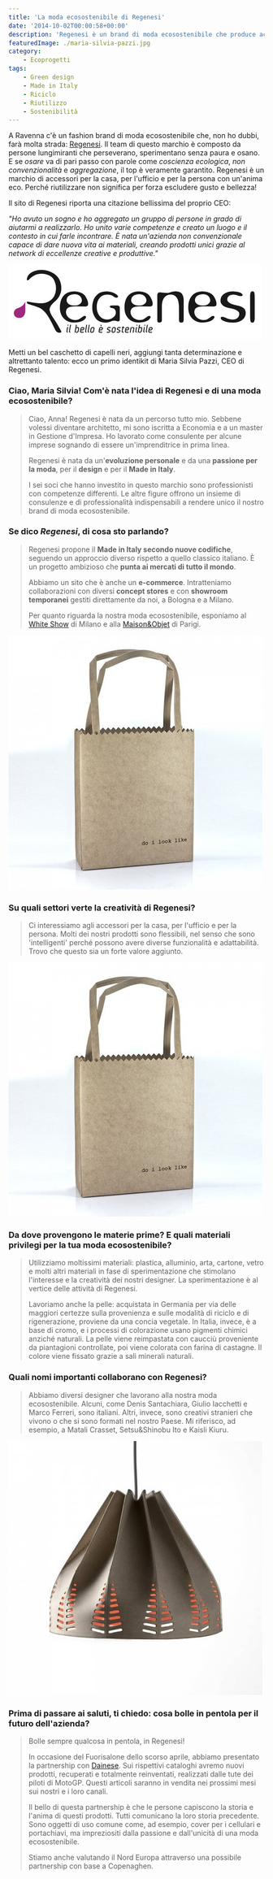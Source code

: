 ```yaml
---
title: 'La moda ecosostenibile di Regenesi'
date: '2014-10-02T00:00:58+00:00'
description: 'Regenesi è un brand di moda ecosostenibile che produce accessori per la casa, per l'ufficio e per la persona. Riutilizza materiali senza escludere il gusto.'
featuredImage: ./maria-silvia-pazzi.jpg
category:
    - Ecoprogetti
tags:
    - Green design
    - Made in Italy
    - Riciclo
    - Riutilizzo
    - Sostenibilità
---
```


A Ravenna c'è un fashion brand di moda ecosostenibile che, non ho dubbi, farà molta strada: [Regenesi](http://regenesi.com).
Il team di questo marchio è composto da persone lungimiranti che perseverano, sperimentano senza paura e osano.
E se *osare* va di pari passo con parole come *coscienza ecologica*, *non convenzionalità* e *aggregazione*, il top è veramente garantito.
Regenesi è un marchio di accessori per la casa, per l'ufficio e per la persona con un'anima eco. Perché riutilizzare non significa per forza escludere gusto e bellezza!

Il sito di Regenesi riporta una citazione bellissima del proprio CEO:

*"Ho avuto un sogno e ho aggregato un gruppo di persone in grado di aiutarmi a realizzarlo. Ho unito varie competenze e creato un luogo e il contesto in cui farle incontrare. È nata un'azienda non convenzionale capace di dare nuova vita ai materiali, creando prodotti unici grazie al network di eccellenze creative e produttive."*

![Regenesi](./logo-regenesi.jpg)

Metti un bel caschetto di capelli neri, aggiungi tanta determinazione e altrettanto talento: ecco un primo identikit di Maria Silvia Pazzi, CEO di Regenesi.

### Ciao, Maria Silvia! Com'è nata l'idea di Regenesi e di una moda ecosostenibile?

> Ciao, Anna! Regenesi è nata da un percorso tutto mio. Sebbene volessi diventare architetto, mi sono iscritta a Economia e a un master in Gestione d'Impresa. Ho lavorato come consulente per alcune imprese sognando di essere un'imprenditrice in prima linea.
>
> Regenesi è nata da un'**evoluzione personale** e da una **passione per la moda**, per il **design** e per il **Made in Italy**.
>
> I sei soci che hanno investito in questo marchio sono professionisti con competenze differenti. Le altre figure offrono un insieme di consulenze e di professionalità indispensabili a rendere unico il nostro brand di moda ecosostenibile.

### Se dico *Regenesi*, di cosa sto parlando?

> Regenesi propone il **Made in Italy secondo nuove codifiche**, seguendo un approccio diverso rispetto a quello classico italiano. È un progetto ambizioso che **punta ai mercati di tutto il mondo**.
>
> Abbiamo un sito che è anche un **e-commerce**. Intratteniamo collaborazioni con diversi **concept stores** e con **showroom temporanei** gestiti direttamente da noi, a Bologna e a Milano.
>
> Per quanto riguarda la nostra moda ecosostenibile, esponiamo al [White Show](http://www.whiteshow.it) di Milano e alla [Maison&Objet](http://www.maison-objet.com) di Parigi.

![Bag](./bag.jpg)

### Su quali settori verte la creatività di Regenesi?

> Ci interessiamo agli accessori per la casa, per l'ufficio e per la persona. Molti dei nostri prodotti sono flessibili, nel senso che sono 'intelligenti' perché possono avere diverse funzionalità e adattabilità. Trovo che questo sia un forte valore aggiunto.

![Bag](./bag.jpg)

### Da dove provengono le materie prime? E quali materiali privilegi per la tua moda ecosostenibile?

> Utilizziamo moltissimi materiali: plastica, alluminio, arta, cartone, vetro e molti altri materiali in fase di sperimentazione che stimolano l'interesse e la creatività dei nostri designer. La sperimentazione è al vertice delle attività di Regenesi.
>
> Lavoriamo anche la pelle: acquistata in Germania per via delle maggiori certezze sulla provenienza e sulle modalità di riciclo e di rigenerazione, proviene da una concia vegetale. In Italia, invece, è a base di cromo, e i processi di colorazione usano pigmenti chimici anziché naturali. La pelle viene reimpastata con caucciù proveniente da piantagioni controllate, poi viene colorata con farina di castagne. Il colore viene fissato grazie a sali minerali naturali.

### Quali nomi importanti collaborano con Regenesi?

> Abbiamo diversi designer che lavorano alla nostra moda ecosostenibile. Alcuni, come Denis Santachiara, Giulio Iacchetti e Marco Ferreri, sono italiani. Altri, invece, sono creativi stranieri che vivono o che si sono formati nel nostro Paese. Mi riferisco, ad esempio, a Matali Crasset, Setsu&Shinobu Ito e Kaisli Kiuru.

![Lampshade](./lampshade.jpg)

### Prima di passare ai saluti, ti chiedo: cosa bolle in pentola per il futuro dell'azienda?

> Bolle sempre qualcosa in pentola, in Regenesi!
>
> In occasione del Fuorisalone dello scorso aprile, abbiamo presentato la partnership con [Dainese](http://www.dainese.com/it_it/). Sui rispettivi cataloghi avremo nuovi prodotti, recuperati e totalmente reinventati, realizzati dalle tute dei piloti di MotoGP. Questi articoli saranno in vendita nei prossimi mesi sui nostri e i loro canali.
>
> Il bello di questa partnership è che le persone capiscono la storia e l'anima di questi prodotti. Tutti comunicano la loro storia precedente. Sono oggetti di uso comune come, ad esempio, cover per i cellulari e portachiavi, ma impreziositi dalla passione e dall'unicità di una moda ecosostenibile.
>
> Stiamo anche valutando il Nord Europa attraverso una possibile partnership con base a Copenaghen.
